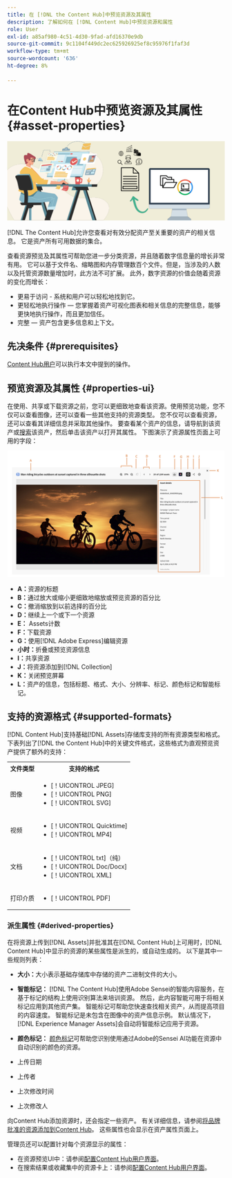 ```yaml
---
title: 在 [!DNL the Content Hub]中预览资源及其属性
description: 了解如何在 [!DNL Content Hub]中预览资源和属性
role: User
exl-id: a85af980-4c51-4d30-9fad-afd16370e9db
source-git-commit: 9c1104f449dc2ec625926925ef8c95976f1faf3d
workflow-type: tm+mt
source-wordcount: '636'
ht-degree: 8%

---
```


# 在Content Hub中预览资源及其属性 {#asset-properties}

![元数据横幅图像](assets/metadata-banner-image.png)

[!DNL The Content Hub]允许您查看对有效分配资产至关重要的资产的相关信息。 它是资产所有可用数据的集合。

查看资源预览及其属性可帮助您进一步分类资源，并且随着数字信息量的增长非常有用。 它可以基于文件名、缩略图和内存管理数百个文件。但是，当涉及的人数以及托管资源数量增加时，此方法不可扩展。 此外，数字资源的价值会随着资源的变化而增长：

* 更易于访问 - 系统和用户可以轻松地找到它。
* 更轻松地执行操作 — 您掌握着资产可视化图表和相关信息的完整信息，能够更快地执行操作，而且更加信任。
* 完整 — 资产包含更多信息和上下文。

## 先决条件 {#prerequisites}

[Content Hub用户](deploy-content-hub.md#onboard-content-hub-users)可以执行本文中提到的操作。

## 预览资源及其属性 {#properties-ui}

在使用、共享或下载资源之前，您可以更细致地查看该资源。使用预览功能，您不仅可以查看图像，还可以查看一些其他支持的资源类型。 您不仅可以查看资源，还可以查看其详细信息并采取其他操作。 要查看某个资产的信息，请导航到该资产或[搜索](search-assets.md)该资产，然后单击该资产以打开其属性。 下图演示了资源属性页面上可用的字段：

![资产UI的属性](assets/properties-ui.png)

* **A：**&#x200B;资源的标题
* **B：**&#x200B;通过放大或缩小更细致地缩放或预览资源的百分比
* **C：**&#x200B;撤消缩放到以前选择的百分比
* **D：**&#x200B;继续上一个或下一个资源
* **E：** Assets计数
* **F：**&#x200B;下载资源
* **G：**&#x200B;使用[!DNL Adobe Express]编辑资源
* **小时：**&#x200B;折叠或预览资源信息
* **I：**&#x200B;共享资源
* **J：**&#x200B;将资源添加到[!DNL Collection]
* **K：**&#x200B;关闭预览屏幕
* **L：**&#x200B;资产的信息，包括标题、格式、大小、分辨率、标记、颜色标记和智能标记。

## 支持的资源格式 {#supported-formats}

[!DNL Content Hub]支持基础[!DNL Assets]存储库支持的所有资源类型和格式。 下表列出了[!DNL the Content Hub]中的关键文件格式，这些格式为直观预览资产提供了额外的支持：

<table> 
    <tbody>
     <tr>
      <th><strong>文件类型</strong></th>
      <th><strong>支持的格式</strong></th>
     </tr>
     <tr>
      <td>图像</td>
      <td>
        <ul>
            <li>[！UICONTROL JPEG]</li> 
            <li>[！UICONTROL PNG]</li> 
            <li>[！UICONTROL SVG]</li>
        </ul>
      </td>
     </tr>
     <tr>
      <td>视频</td>
      <td>
        <ul>
            <li>[！UICONTROL Quicktime]</li>  
            <li>[！UICONTROL MP4]</li> 
        </ul>
      </td>
     </tr>
      <tr>
      <td>文档</td>
      <td>
        <ul>
            <li>[！UICONTROL txt]（纯）</li>  
            <li>[！UICONTROL Doc/Docx]</li> 
            <li>[！UICONTROL XML]</li>
        </ul>
      </td>
     </tr>
     <tr>
      <td>打印介质</td>
      <td>
        <ul>
            <li>[！UICONTROL PDF]</li>  
        </ul>
      </td>
     </tr>  
    </tbody>
   </table>

### 派生属性 {#derived-properties}

在将资源上传到[!DNL Assets]并批准其在[!DNL Content Hub]上可用时，[!DNL Content Hub]中显示的资源的某些属性是派生的，或自动生成的。 以下是其中一些规则列表：

* **大小：**&#x200B;大小表示基础存储库中存储的资产二进制文件的大小。

<!--* **Tags:** Tags help you categorize assets that can be browsed and searched more efficiently. Tagging helps in propagating the appropriate taxonomy to other users and workflows. -->

* **智能标记：** [!DNL The Content Hub]使用Adobe Sensei的智能内容服务，在基于标记的结构上使用识别算法来培训资源。 然后，此内容智能可用于将相关标记应用到其他资产集。 智能标记可帮助您快速查找相关资产，从而提高项目的内容速度。 智能标记是未包含在图像中的资产信息示例。 默认情况下，[!DNL Experience Manager Assets]会自动将智能标记应用于资源。

* **颜色标记：** [颜色标记](#https://experienceleague.adobe.com/docs/experience-manager-cloud-service/content/assets/manage/color-tag-images.html?lang=en)可帮助您识别使用通过Adobe的Sensei AI功能在资源中自动识别的颜色的资源。

* 上传日期

* 上传者

* 上次修改时间

* 上次修改人

向Content Hub添加资源时，还会指定一些资产。 有关详细信息，请参阅[将品牌批准的资源添加到Content Hub](upload-brand-approved-assets.md)。 这些属性也会显示在资产属性页面上。

管理员还可以配置针对每个资源显示的属性：

* 在资源预览UI中：请参阅[配置Content Hub用户界面](configure-content-hub-ui-options.md#configure-asset-details-content-hub)。
* 在搜索结果或收藏集中的资源卡上：请参阅[配置Content Hub用户界面](configure-content-hub-ui-options.md#asset-card)。

<!--

### Date range {#date-range} 

The date range allows you to select dates you want to see the assets. You can customize date range by choosing the start and end dates. 

-->
